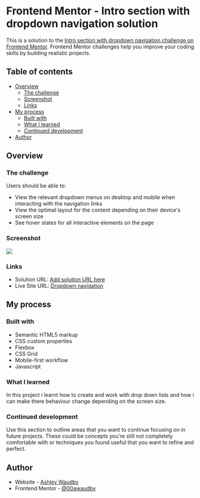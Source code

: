 # Frontend Mentor - Intro section with dropdown navigation solution

This is a solution to the [Intro section with dropdown navigation challenge on Frontend Mentor](https://www.frontendmentor.io/challenges/intro-section-with-dropdown-navigation-ryaPetHE5). Frontend Mentor challenges help you improve your coding skills by building realistic projects. 

## Table of contents

- [Overview](#overview)
  - [The challenge](#the-challenge)
  - [Screenshot](#screenshot)
  - [Links](#links)
- [My process](#my-process)
  - [Built with](#built-with)
  - [What I learned](#what-i-learned)
  - [Continued development](#continued-development)
- [Author](#author)


## Overview

### The challenge

Users should be able to:

- View the relevant dropdown menus on desktop and mobile when interacting with the navigation links
- View the optimal layout for the content depending on their device's screen size
- See hover states for all interactive elements on the page

### Screenshot

![](./screenshot.jpg)


### Links

- Solution URL: [Add solution URL here](https://your-solution-url.com)
- Live Site URL: [Dropdown navigation](https://ashleywaudbydev.github.io/dropdown-navigation/)

## My process

### Built with

- Semantic HTML5 markup
- CSS custom properties
- Flexbox
- CSS Grid
- Mobile-first workflow
- Javascript


### What I learned

In this project i learnt how to create and work with drop down lists and how i can make there behaviour change depending on the screen size.


### Continued development

Use this section to outline areas that you want to continue focusing on in future projects. These could be concepts you're still not completely comfortable with or techniques you found useful that you want to refine and perfect.


## Author

- Website - [Ashley Waudby](https://ashleywaudbydev.github.io/Portfolio/)
- Frontend Mentor - [@00awaudby](https://www.frontendmentor.io/profile/00awaudby)



